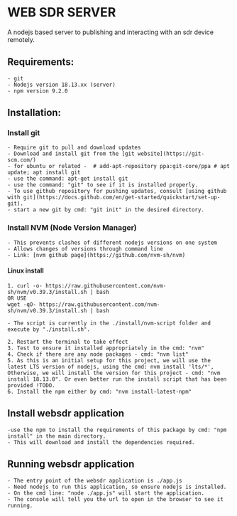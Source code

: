 <!-- Welcome to the README for websdr application -->
# WEB SDR SERVER
    
A nodejs based server to publishing and interacting with an sdr device remotely.

## Requirements:
    - git
    - Nodejs version 18.13.xx (server)
    - npm version 9.2.0

## Installation:

### Install git
    - Require git to pull and download updates
    - Download and install git from the [git website](https://git-scm.com/)
    - for ubuntu or related -  # add-apt-repository ppa:git-core/ppa # apt update; apt install git 
    - use the command: apt-get install git
    - use the command: "git" to see if it is installed properly.
    - To use github repository for pushing updates, consult [using github with git](https://docs.github.com/en/get-started/quickstart/set-up-git).
    - start a new git by cmd: "git init" in the desired directory.
    

### Install NVM (Node Version Manager)
    - This prevents clashes of different nodejs versions on one system
    - Allows changes of versions through command line
    - Link: [nvm github page](https://github.com/nvm-sh/nvm)

#### Linux install

    1. curl -o- https://raw.githubusercontent.com/nvm-sh/nvm/v0.39.3/install.sh | bash
    OR USE
    wget -qO- https://raw.githubusercontent.com/nvm-sh/nvm/v0.39.3/install.sh | bash

    - The script is currently in the ./install/nvm-script folder and execute by "./install.sh".

    2. Restart the terminal to take effect
    3. Test to ensure it installed appropriately in the cmd: "nvm"
    4. Check if there are any node packages - cmd: "nvm list"
    5. As this is an initial setup for this project, we will use the latest LTS version of nodejs, using the cmd: nvm install 'lts/*', Otherwise, we will install the version for this project - cmd: "nvm install 18.13.0". Or even better run the install script that has been provided !TODO.
    6. Install the npm either by cmd: "nvm install-latest-npm"


## Install websdr application
    -use the npm to install the requirements of this package by cmd: "npm install" in the main directory.
    - This will download and install the dependencies required.


## Running websdr application
    - The entry point of the websdr application is ./app.js
    - Need nodejs to run this application, so ensure nodejs is installed.
    - On the cmd line: "node ./app.js" will start the application.
    - The console will tell you the url to open in the browser to see it running.




    